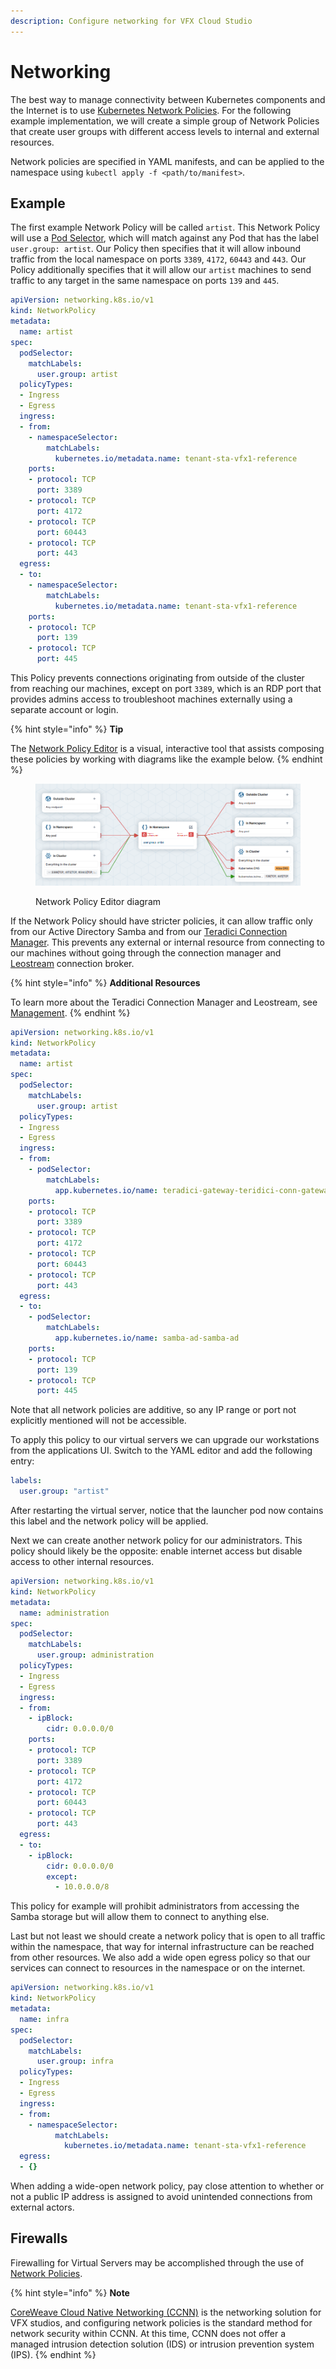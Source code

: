```yaml
---
description: Configure networking for VFX Cloud Studio
---
```


# Networking

The best way to manage connectivity between Kubernetes components and the Internet is to use [Kubernetes Network Policies](https://kubernetes.io/docs/concepts/services-networking/network-policies/). For the following example implementation, we will create a simple group of Network Policies that create user groups with different access levels to internal and external resources.

Network policies are specified in YAML manifests, and can be applied to the namespace using `kubectl apply -f <path/to/manifest>`.

## Example

The first example Network Policy will be called `artist`. This Network Policy will use a [Pod Selector](https://kubernetes.io/docs/concepts/overview/working-with-objects/labels/), which will match against any Pod that has the label `user.group: artist`. Our Policy then specifies that it will allow inbound traffic from the local namespace on ports `3389`, `4172`, `60443` and `443`. Our Policy additionally specifies that it will allow our `artist` machines to send traffic to any target in the same namespace on ports `139` and `445`.

```yaml
apiVersion: networking.k8s.io/v1
kind: NetworkPolicy
metadata:
  name: artist
spec:
  podSelector:
    matchLabels:
      user.group: artist
  policyTypes:
  - Ingress
  - Egress
  ingress:
  - from:
    - namespaceSelector:
        matchLabels:
          kubernetes.io/metadata.name: tenant-sta-vfx1-reference
    ports:
    - protocol: TCP
      port: 3389
    - protocol: TCP
      port: 4172
    - protocol: TCP
      port: 60443
    - protocol: TCP
      port: 443
  egress:
  - to:
    - namespaceSelector:
        matchLabels:
          kubernetes.io/metadata.name: tenant-sta-vfx1-reference
    ports:
    - protocol: TCP
      port: 139
    - protocol: TCP
      port: 445
```

This Policy prevents connections originating from outside of the cluster from reaching our machines, except on port `3389`, which is an RDP port that provides admins access to troubleshoot machines externally using a separate account or login.

{% hint style="info" %}
**Tip**

The [Network Policy Editor](https://editor.networkpolicy.io/) is a visual, interactive tool that assists composing these policies by working with diagrams like the example below.
{% endhint %}

<figure><img src="../.gitbook/assets/image.png" alt="NetworkPolicy visualization"><figcaption><p>Network Policy Editor diagram</p></figcaption></figure>

If the Network Policy should have stricter policies, it can allow traffic only from our Active Directory Samba and from our [Teradici Connection Manager](https://www.teradici.com/web-help/pcoip\_connection\_manager\_security\_gateway/19.08/). This prevents any external or internal resource from connecting to our machines without going through the connection manager and [Leostream](https://leostream.com/) connection broker.

{% hint style="info" %}
**Additional Resources**

To learn more about the Teradici Connection Manager and Leostream, see [Management](management.md).
{% endhint %}

```yaml
apiVersion: networking.k8s.io/v1
kind: NetworkPolicy
metadata:
  name: artist
spec:
  podSelector:
    matchLabels:
      user.group: artist
  policyTypes:
  - Ingress
  - Egress
  ingress:
  - from:
    - podSelector:
        matchLabels:
          app.kubernetes.io/name: teradici-gateway-teridici-conn-gateway
    ports:
    - protocol: TCP
      port: 3389
    - protocol: TCP
      port: 4172
    - protocol: TCP
      port: 60443
    - protocol: TCP
      port: 443
  egress:
  - to:
    - podSelector:
        matchLabels:
          app.kubernetes.io/name: samba-ad-samba-ad
    ports:
    - protocol: TCP
      port: 139
    - protocol: TCP
      port: 445
```

Note that all network policies are additive, so any IP range or port not explicitly mentioned will not be accessible.

To apply this policy to our virtual servers we can upgrade our workstations from the applications UI. Switch to the YAML editor and add the following entry:

```yaml
labels:
  user.group: "artist"
```

After restarting the virtual server, notice that the launcher pod now contains this label and the network policy will be applied.

Next we can create another network policy for our administrators. This policy should likely be the opposite: enable internet access but disable access to other internal resources.

```yaml
apiVersion: networking.k8s.io/v1
kind: NetworkPolicy
metadata:
  name: administration
spec:
  podSelector:
    matchLabels:
      user.group: administration
  policyTypes:
  - Ingress
  - Egress
  ingress:
  - from:
    - ipBlock:
        cidr: 0.0.0.0/0
    ports:
    - protocol: TCP
      port: 3389
    - protocol: TCP
      port: 4172
    - protocol: TCP
      port: 60443
    - protocol: TCP
      port: 443
  egress:
  - to:
    - ipBlock:
        cidr: 0.0.0.0/0
        except:
          - 10.0.0.0/8
```

This policy for example will prohibit administrators from accessing the Samba storage but will allow them to connect to anything else.

Last but not least we should create a network policy that is open to all traffic within the namespace, that way for internal infrastructure can be reached from other resources. We also add a wide open egress policy so that our services can connect to resources in the namespace or on the internet.

```yaml
apiVersion: networking.k8s.io/v1
kind: NetworkPolicy
metadata:
  name: infra
spec:
  podSelector:
    matchLabels:
      user.group: infra
  policyTypes:
  - Ingress
  - Egress
  ingress:
  - from:
    - namespaceSelector:
          matchLabels:
            kubernetes.io/metadata.name: tenant-sta-vfx1-reference
  egress: 
  - {}
```

When adding a wide-open network policy, pay close attention to whether or not a public IP address is assigned to avoid unintended connections from external actors.

## Firewalls

Firewalling for Virtual Servers may be accomplished through the use of [Network Policies](https://docs.coreweave.com/networking/coreweave-cloud-native-networking-ccnn#network-policies-firewalls).

{% hint style="info" %}
**Note**

[CoreWeave Cloud Native Networking (CCNN)](../networking/coreweave-cloud-native-networking-ccnn.md) is the networking solution for VFX studios, and configuring network policies is the standard method for network security within CCNN. At this time, CCNN does not offer a managed intrusion detection solution (IDS) or intrusion prevention system (IPS).
{% endhint %}
